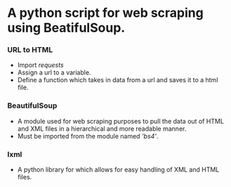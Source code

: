 # A python script for web scraping using BeatifulSoup.

### URL to HTML

- Import _requests_
- Assign a url to a variable.
- Define a function which takes in data from a url and saves it to a html file.

### BeautifulSoup

- A module used for web scraping purposes to pull the data out of HTML and XML files in a hierarchical and more readable manner.
- Must be imported from the module named _'bs4'_.

### lxml

- A python library for which allows for easy handling of XML and HTML files.
